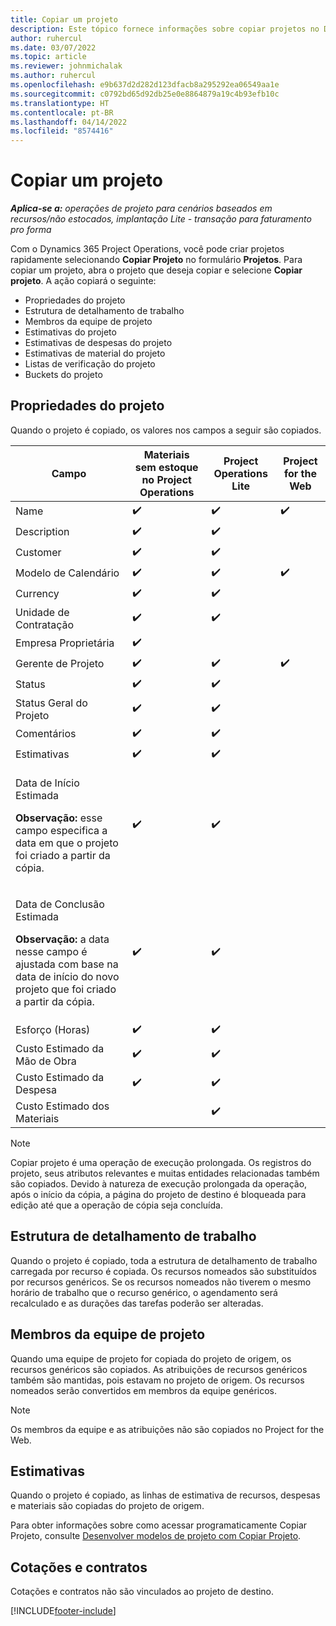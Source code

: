 ```yaml
---
title: Copiar um projeto
description: Este tópico fornece informações sobre copiar projetos no Dynamics 365 Project Operations.
author: ruhercul
ms.date: 03/07/2022
ms.topic: article
ms.reviewer: johnmichalak
ms.author: ruhercul
ms.openlocfilehash: e9b637d2d282d123dfacb8a295292ea06549aa1e
ms.sourcegitcommit: c0792bd65d92db25e0e8864879a19c4b93efb10c
ms.translationtype: HT
ms.contentlocale: pt-BR
ms.lasthandoff: 04/14/2022
ms.locfileid: "8574416"
---
```

# <a name="copy-a-project"></a>Copiar um projeto

_**Aplica-se a:** operações de projeto para cenários baseados em recursos/não estocados, implantação Lite - transação para faturamento pro forma_

Com o Dynamics 365 Project Operations, você pode criar projetos rapidamente selecionando **Copiar Projeto** no formulário **Projetos**. Para copiar um projeto, abra o projeto que deseja copiar e selecione **Copiar projeto**. A ação copiará o seguinte:

- Propriedades do projeto 
- Estrutura de detalhamento de trabalho
- Membros da equipe de projeto
- Estimativas do projeto
- Estimativas de despesas do projeto
- Estimativas de material do projeto
- Listas de verificação do projeto
- Buckets do projeto

## <a name="project-properties"></a>Propriedades do projeto

Quando o projeto é copiado, os valores nos campos a seguir são copiados.

| Campo | Materiais sem estoque no Project Operations | Project Operations Lite | Project for the Web |
|-------|------------------------------------------|-------------------------|---------------------|
| Name | :heavy_check_mark: | :heavy_check_mark: | :heavy_check_mark: |
| Description | :heavy_check_mark: | :heavy_check_mark: | |
| Customer | :heavy_check_mark: | :heavy_check_mark: | |
| Modelo de Calendário | :heavy_check_mark: | :heavy_check_mark: | :heavy_check_mark: |
| Currency | :heavy_check_mark: | :heavy_check_mark: | |
| Unidade de Contratação | :heavy_check_mark: | :heavy_check_mark: | |
| Empresa Proprietária | :heavy_check_mark: | | |
| Gerente de Projeto | :heavy_check_mark: | :heavy_check_mark: | :heavy_check_mark: |
| Status | :heavy_check_mark: | :heavy_check_mark: | |
| Status Geral do Projeto | :heavy_check_mark: | :heavy_check_mark: | |
| Comentários | :heavy_check_mark: | :heavy_check_mark: | |
| Estimativas | :heavy_check_mark: | :heavy_check_mark: | |
| <p>Data de Início Estimada</p><p><strong>Observação:</strong> esse campo especifica a data em que o projeto foi criado a partir da cópia. | :heavy_check_mark: | :heavy_check_mark: | |
| <p>Data de Conclusão Estimada</p><p><strong>Observação:</strong> a data nesse campo é ajustada com base na data de início do novo projeto que foi criado a partir da cópia.</p> | :heavy_check_mark: | :heavy_check_mark: | |
| Esforço (Horas) | :heavy_check_mark: | :heavy_check_mark: | |
| Custo Estimado da Mão de Obra | :heavy_check_mark: | :heavy_check_mark: | |
| Custo Estimado da Despesa | :heavy_check_mark: | :heavy_check_mark: | |
| Custo Estimado dos Materiais | | :heavy_check_mark: | |

> [!NOTE]
> Copiar projeto é uma operação de execução prolongada. Os registros do projeto, seus atributos relevantes e muitas entidades relacionadas também são copiados. Devido à natureza de execução prolongada da operação, após o início da cópia, a página do projeto de destino é bloqueada para edição até que a operação de cópia seja concluída.

## <a name="work-breakdown-structure"></a>Estrutura de detalhamento de trabalho

Quando o projeto é copiado, toda a estrutura de detalhamento de trabalho carregada por recurso é copiada. Os recursos nomeados são substituídos por recursos genéricos. Se os recursos nomeados não tiverem o mesmo horário de trabalho que o recurso genérico, o agendamento será recalculado e as durações das tarefas poderão ser alteradas.

## <a name="project-team-members"></a>Membros da equipe de projeto

Quando uma equipe de projeto for copiada do projeto de origem, os recursos genéricos são copiados. As atribuições de recursos genéricos também são mantidas, pois estavam no projeto de origem. Os recursos nomeados serão convertidos em membros da equipe genéricos.

> [!NOTE]
> Os membros da equipe e as atribuições não são copiados no Project for the Web.

## <a name="estimates"></a>Estimativas

Quando o projeto é copiado, as linhas de estimativa de recursos, despesas e materiais são copiadas do projeto de origem. 

Para obter informações sobre como acessar programaticamente Copiar Projeto, consulte [Desenvolver modelos de projeto com Copiar Projeto](dev-copy-project.md).

## <a name="quotes-and-contracts"></a>Cotações e contratos

Cotações e contratos não são vinculados ao projeto de destino.

[!INCLUDE[footer-include](../includes/footer-banner.md)]

